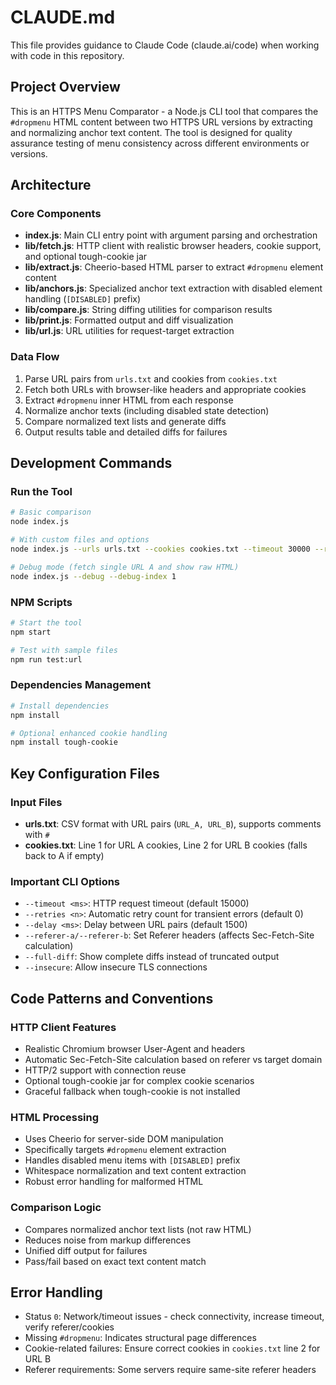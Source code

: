 # CLAUDE.md

This file provides guidance to Claude Code (claude.ai/code) when working with code in this repository.

## Project Overview

This is an HTTPS Menu Comparator - a Node.js CLI tool that compares the `#dropmenu` HTML content between two HTTPS URL versions by extracting and normalizing anchor text content. The tool is designed for quality assurance testing of menu consistency across different environments or versions.

## Architecture

### Core Components
- **index.js**: Main CLI entry point with argument parsing and orchestration
- **lib/fetch.js**: HTTP client with realistic browser headers, cookie support, and optional tough-cookie jar
- **lib/extract.js**: Cheerio-based HTML parser to extract `#dropmenu` element content
- **lib/anchors.js**: Specialized anchor text extraction with disabled element handling (`[DISABLED]` prefix)
- **lib/compare.js**: String diffing utilities for comparison results
- **lib/print.js**: Formatted output and diff visualization
- **lib/url.js**: URL utilities for request-target extraction

### Data Flow
1. Parse URL pairs from `urls.txt` and cookies from `cookies.txt`
2. Fetch both URLs with browser-like headers and appropriate cookies
3. Extract `#dropmenu` inner HTML from each response
4. Normalize anchor texts (including disabled state detection)
5. Compare normalized text lists and generate diffs
6. Output results table and detailed diffs for failures

## Development Commands

### Run the Tool
```bash
# Basic comparison
node index.js

# With custom files and options
node index.js --urls urls.txt --cookies cookies.txt --timeout 30000 --retries 2

# Debug mode (fetch single URL A and show raw HTML)
node index.js --debug --debug-index 1
```

### NPM Scripts
```bash
# Start the tool
npm start

# Test with sample files
npm run test:url
```

### Dependencies Management
```bash
# Install dependencies
npm install

# Optional enhanced cookie handling
npm install tough-cookie
```

## Key Configuration Files

### Input Files
- **urls.txt**: CSV format with URL pairs (`URL_A, URL_B`), supports comments with `#`
- **cookies.txt**: Line 1 for URL A cookies, Line 2 for URL B cookies (falls back to A if empty)

### Important CLI Options
- `--timeout <ms>`: HTTP request timeout (default 15000)
- `--retries <n>`: Automatic retry count for transient errors (default 0)
- `--delay <ms>`: Delay between URL pairs (default 1500)
- `--referer-a/--referer-b`: Set Referer headers (affects Sec-Fetch-Site calculation)
- `--full-diff`: Show complete diffs instead of truncated output
- `--insecure`: Allow insecure TLS connections

## Code Patterns and Conventions

### HTTP Client Features
- Realistic Chromium browser User-Agent and headers
- Automatic Sec-Fetch-Site calculation based on referer vs target domain
- HTTP/2 support with connection reuse
- Optional tough-cookie jar for complex cookie scenarios
- Graceful fallback when tough-cookie is not installed

### HTML Processing
- Uses Cheerio for server-side DOM manipulation
- Specifically targets `#dropmenu` element extraction
- Handles disabled menu items with `[DISABLED]` prefix
- Whitespace normalization and text content extraction
- Robust error handling for malformed HTML

### Comparison Logic
- Compares normalized anchor text lists (not raw HTML)
- Reduces noise from markup differences
- Unified diff output for failures
- Pass/fail based on exact text content match

## Error Handling

- Status `0`: Network/timeout issues - check connectivity, increase timeout, verify referer/cookies
- Missing `#dropmenu`: Indicates structural page differences
- Cookie-related failures: Ensure correct cookies in `cookies.txt` line 2 for URL B
- Referer requirements: Some servers require same-site referer headers